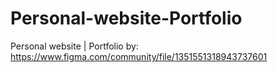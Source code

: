 # Personal-website-Portfolio
Personal website | Portfolio
by: https://www.figma.com/community/file/1351551318943737601
